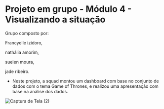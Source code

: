 # Projeto em grupo - Módulo 4 - Visualizando a situação 

Grupo composto por:

Francyelle izidoro,

nathália amorim,

suelen moura,

jade ribeiro.


* Neste projeto, a squad montou um dashboard com base no conjunto de dados com o tema Game of Thrones, e realizou uma apresentação com base na análise dos dados.

![Captura de Tela (2)](https://user-images.githubusercontent.com/113575622/215088358-7c6c988c-a860-4dfc-bf9f-ca9c76395b16.png)
